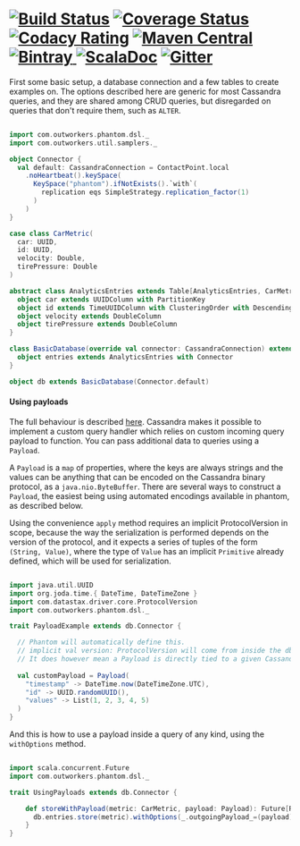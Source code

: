 [![Build Status](https://travis-ci.org/outworkers/phantom.svg?branch=develop)](https://travis-ci.org/outworkers/phantom?branch=develop) [![Coverage Status](https://coveralls.io/repos/github/outworkers/phantom/badge.svg?branch=develop)](https://coveralls.io/github/outworkers/phantom?branch=develop)  [![Codacy Rating](https://api.codacy.com/project/badge/grade/25bee222a7d142ff8151e6ceb39151b4)](https://www.codacy.com/app/flavian/phantom_2) [![Maven Central](https://maven-badges.herokuapp.com/maven-central/com.outworkers/phantom-dsl_2.11/badge.svg)](https://maven-badges.herokuapp.com/maven-central/com.outworkers/phantom-dsl_2.11) [![Bintray](https://api.bintray.com/packages/outworkers/oss-releases/phantom-dsl/images/download.svg) ](https://bintray.com/outworkers/oss-releases/phantom-dsl/_latestVersion) [![ScalaDoc](http://javadoc-badge.appspot.com/com.outworkers/phantom-dsl_2.11.svg?label=scaladoc)](http://javadoc-badge.appspot.com/com.outworkers/phantom-dsl_2.11) [![Gitter](https://badges.gitter.im/Join%20Chat.svg)](https://gitter.im/outworkers/phantom?utm_source=badge&utm_medium=badge&utm_campaign=pr-badge&utm_content=badge)
======================================

First some basic setup, a database connection and a few tables to create examples on. The options described here
are generic for most Cassandra queries, and they are shared among CRUD queries, but disregarded on queries that don't require
them, such as `ALTER`.

```scala

import com.outworkers.phantom.dsl._
import com.outworkers.util.samplers._

object Connector {
  val default: CassandraConnection = ContactPoint.local
    .noHeartbeat().keySpace(
      KeySpace("phantom").ifNotExists().`with`(
        replication eqs SimpleStrategy.replication_factor(1)
      )
    )
}

case class CarMetric(
  car: UUID,
  id: UUID,
  velocity: Double,
  tirePressure: Double
)

abstract class AnalyticsEntries extends Table[AnalyticsEntries, CarMetric] {
  object car extends UUIDColumn with PartitionKey
  object id extends TimeUUIDColumn with ClusteringOrder with Descending
  object velocity extends DoubleColumn
  object tirePressure extends DoubleColumn
}

class BasicDatabase(override val connector: CassandraConnection) extends Database[BasicDatabase](connector) {
  object entries extends AnalyticsEntries with Connector
}

object db extends BasicDatabase(Connector.default)


```


#### Using payloads

The full behaviour is described [here](https://docs.datastax.com/en/developer/java-driver/3.6/manual/custom_payloads/).
Cassandra makes it possible to implement a custom query handler which relies on custom incoming query payload to function.
You can pass additional data to queries using a `Payload`.


A `Payload` is a `map` of properties, where the keys are always strings and the values can be anything that can be encoded
on the Cassandra binary protocol, as a `java.nio.ByteBuffer`. There are several ways to construct a `Payload`, the easiest
being using automated encodings available in phantom, as described below.

Using the convenience `apply` method requires an implicit ProtocolVersion in scope, because the way the serialization is performed
depends on the version of the protocol, and it expects a series of tuples of the form `(String, Value)`, where the type of `Value`
has an implicit `Primitive` already defined, which will be used for serialization.

```scala

import java.util.UUID
import org.joda.time.{ DateTime, DateTimeZone }
import com.datastax.driver.core.ProtocolVersion
import com.outworkers.phantom.dsl._

trait PayloadExample extends db.Connector {

  // Phantom will automatically define this.
  // implicit val version: ProtocolVersion will come from inside the db.Connector.
  // It does however mean a Payload is directly tied to a given Cassandra version/protocol version.
  
  val customPayload = Payload(
    "timestamp" -> DateTime.now(DateTimeZone.UTC),
    "id" -> UUID.randomUUID(),
    "values" -> List(1, 2, 3, 4, 5)
  )
}

```

And this is how to use a payload inside a query of any kind, using the `withOptions` method.

```scala

import scala.concurrent.Future
import com.outworkers.phantom.dsl._

trait UsingPayloads extends db.Connector {

    def storeWithPayload(metric: CarMetric, payload: Payload): Future[ResultSet] = {
      db.entries.store(metric).withOptions(_.outgoingPayload_=(payload)).future()
    }
}
```
